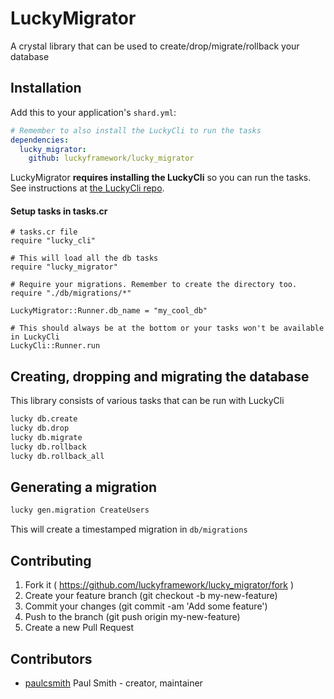 # LuckyMigrator

A crystal library that can be used to create/drop/migrate/rollback your database

## Installation

Add this to your application's `shard.yml`:

```yaml
# Remember to also install the LuckyCli to run the tasks
dependencies:
  lucky_migrator:
    github: luckyframework/lucky_migrator
```

LuckyMigrator **requires installing the LuckyCli** so you can run the tasks. See instructions at [the LuckyCli repo](https://github.com/luckyframework/cli).

#### Setup tasks in tasks.cr

```crystal
# tasks.cr file
require "lucky_cli"

# This will load all the db tasks
require "lucky_migrator"

# Require your migrations. Remember to create the directory too.
require "./db/migrations/*"

LuckyMigrator::Runner.db_name = "my_cool_db"

# This should always be at the bottom or your tasks won't be available in LuckyCli
LuckyCli::Runner.run
```

## Creating, dropping and migrating the database

This library consists of various tasks that can be run with LuckyCli

```bash
lucky db.create
lucky db.drop
lucky db.migrate
lucky db.rollback
lucky db.rollback_all
```

## Generating a migration

```bash
lucky gen.migration CreateUsers
```

This will create a timestamped migration in `db/migrations`

## Contributing

1. Fork it ( https://github.com/luckyframework/lucky_migrator/fork )
2. Create your feature branch (git checkout -b my-new-feature)
3. Commit your changes (git commit -am 'Add some feature')
4. Push to the branch (git push origin my-new-feature)
5. Create a new Pull Request

## Contributors

- [paulcsmith](https://github.com/paulcsmith) Paul Smith - creator, maintainer
